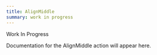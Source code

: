 ```yaml
---
title: AlignMiddle
summary: work in progress
---
```


Work In Progress

Documentation for the AlignMiddle action will appear here.
